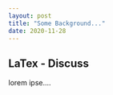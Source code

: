 ```yaml
---
layout: post
title: "Some Background..."
date: 2020-11-28
---
```


## LaTex - Discuss

 lorem ipse....
